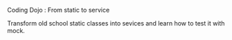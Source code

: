 Coding Dojo : From static to service

Transform old school static classes into sevices and learn how to test it with mock.
